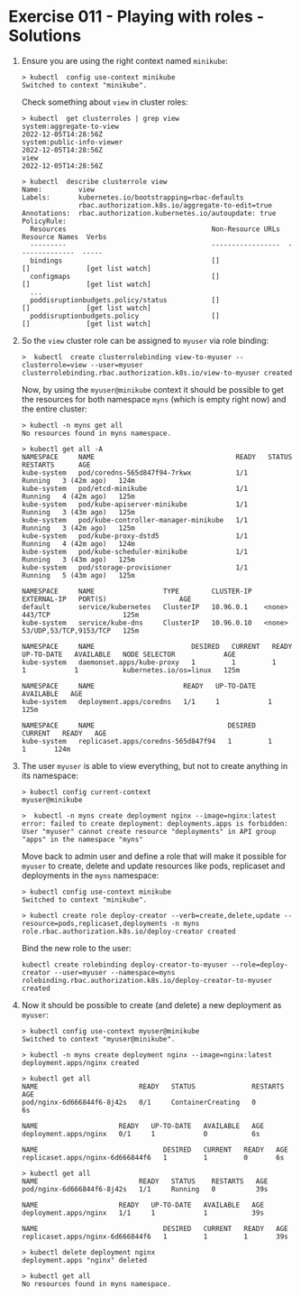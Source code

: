 # Exercise 011 - Playing with roles - Solutions

1. Ensure you are using the right context named `minikube`:

   ```console
   > kubectl  config use-context minikube
   Switched to context "minikube".
   ```

   Check something about `view` in cluster roles:

   ```console
   > kubectl  get clusterroles | grep view
   system:aggregate-to-view                                               2022-12-05T14:28:56Z
   system:public-info-viewer                                              2022-12-05T14:28:56Z
   view                                                                   2022-12-05T14:28:56Z

   > kubectl  describe clusterrole view
   Name:         view
   Labels:       kubernetes.io/bootstrapping=rbac-defaults
                 rbac.authorization.k8s.io/aggregate-to-edit=true
   Annotations:  rbac.authorization.kubernetes.io/autoupdate: true
   PolicyRule:
     Resources                                    Non-Resource URLs  Resource Names  Verbs
     ---------                                    -----------------  --------------  -----
     bindings                                     []                 []              [get list watch]
     configmaps                                   []                 []              [get list watch]
     ...
     poddisruptionbudgets.policy/status           []                 []              [get list watch]
     poddisruptionbudgets.policy                  []                 []              [get list watch]
   ```

2. So the `view` cluster role can be assigned to `myuser` via role binding:

   ```console
   >  kubectl  create clusterrolebinding view-to-myuser --clusterrole=view --user=myuser
   clusterrolebinding.rbac.authorization.k8s.io/view-to-myuser created
   ```

   Now, by using the `myuser@minikube` context it should be possible to get the resources for both namespace `myns` (which is empty right now) and the entire cluster:

   ```console
   > kubectl -n myns get all
   No resources found in myns namespace.

   > kubectl get all -A
   NAMESPACE     NAME                                   READY   STATUS    RESTARTS      AGE
   kube-system   pod/coredns-565d847f94-7rkwx           1/1     Running   3 (42m ago)   124m
   kube-system   pod/etcd-minikube                      1/1     Running   4 (42m ago)   125m
   kube-system   pod/kube-apiserver-minikube            1/1     Running   3 (43m ago)   125m
   kube-system   pod/kube-controller-manager-minikube   1/1     Running   3 (42m ago)   125m
   kube-system   pod/kube-proxy-dstd5                   1/1     Running   4 (42m ago)   124m
   kube-system   pod/kube-scheduler-minikube            1/1     Running   3 (43m ago)   125m
   kube-system   pod/storage-provisioner                1/1     Running   5 (43m ago)   125m

   NAMESPACE     NAME                 TYPE        CLUSTER-IP   EXTERNAL-IP   PORT(S)                  AGE
   default       service/kubernetes   ClusterIP   10.96.0.1    <none>        443/TCP                  125m
   kube-system   service/kube-dns     ClusterIP   10.96.0.10   <none>        53/UDP,53/TCP,9153/TCP   125m

   NAMESPACE     NAME                        DESIRED   CURRENT   READY   UP-TO-DATE   AVAILABLE   NODE SELECTOR            AGE
   kube-system   daemonset.apps/kube-proxy   1         1         1       1            1           kubernetes.io/os=linux   125m

   NAMESPACE     NAME                      READY   UP-TO-DATE   AVAILABLE   AGE
   kube-system   deployment.apps/coredns   1/1     1            1           125m

   NAMESPACE     NAME                                 DESIRED   CURRENT   READY   AGE
   kube-system   replicaset.apps/coredns-565d847f94   1         1         1       124m
   ```

3. The user `myuser` is able to view everything, but not to create anything in its namespace:

   ```
   > kubectl config current-context
   myuser@minikube

   >  kubectl -n myns create deployment nginx --image=nginx:latest
   error: failed to create deployment: deployments.apps is forbidden: User "myuser" cannot create resource "deployments" in API group "apps" in the namespace "myns"
   ```

   Move back to admin user and define a role that will make it possible for `myuser` to create, delete and update resources like pods, replicaset and deployments in the `myns` namespace:

   ```console
   > kubectl config use-context minikube
   Switched to context "minikube".

   > kubectl create role deploy-creator --verb=create,delete,update --resource=pods,replicaset,deployments -n myns
   role.rbac.authorization.k8s.io/deploy-creator created
   ```

   Bind the new role to the user:

   ```console
   kubectl create rolebinding deploy-creator-to-myuser --role=deploy-creator --user=myuser --namespace=myns
   rolebinding.rbac.authorization.k8s.io/deploy-creator-to-myuser created
   ```

4. Now it should be possible to create (and delete) a new deployment as `myuser`:

   ```console
   > kubectl config use-context myuser@minikube
   Switched to context "myuser@minikube".

   > kubectl -n myns create deployment nginx --image=nginx:latest
   deployment.apps/nginx created

   > kubectl get all
   NAME                         READY   STATUS              RESTARTS   AGE
   pod/nginx-6d666844f6-8j42s   0/1     ContainerCreating   0          6s

   NAME                    READY   UP-TO-DATE   AVAILABLE   AGE
   deployment.apps/nginx   0/1     1            0           6s

   NAME                               DESIRED   CURRENT   READY   AGE
   replicaset.apps/nginx-6d666844f6   1         1         0       6s

   > kubectl get all
   NAME                         READY   STATUS    RESTARTS   AGE
   pod/nginx-6d666844f6-8j42s   1/1     Running   0          39s

   NAME                    READY   UP-TO-DATE   AVAILABLE   AGE
   deployment.apps/nginx   1/1     1            1           39s

   NAME                               DESIRED   CURRENT   READY   AGE
   replicaset.apps/nginx-6d666844f6   1         1         1       39s

   > kubectl delete deployment nginx
   deployment.apps "nginx" deleted

   > kubectl get all
   No resources found in myns namespace.
   ```
